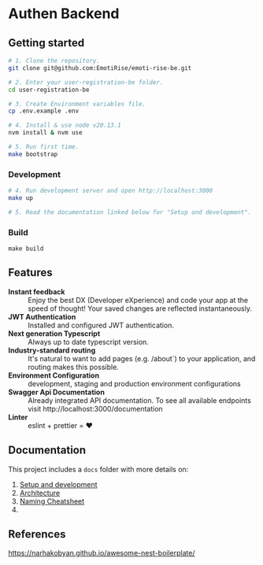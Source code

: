 
# Authen Backend

## Getting started

```bash
# 1. Clone the repository.
git clone git@github.com:EmotiRise/emoti-rise-be.git

# 2. Enter your user-registration-be folder.
cd user-registration-be

# 3. Create Environment variables file.
cp .env.example .env

# 4. Install & use node v20.13.1
nvm install & nvm use

# 5. Run first time.
make bootstrap
```

### Development
```bash
# 4. Run development server and open http://localhost:3000
make up

# 5. Read the documentation linked below for "Setup and development".
```

### Build

```
make build
```

## Features

<dl>
  <!-- <dt><b>Quick scaffolding</b></dt>
  <dd>Create modules, services, controller - right from the CLI!</dd> -->

  <dt><b>Instant feedback</b></dt>
  <dd>Enjoy the best DX (Developer eXperience) and code your app at the speed of thought! Your saved changes are reflected instantaneously.</dd>

  <dt><b>JWT Authentication</b></dt>
  <dd>Installed and configured JWT authentication.</dd>

  <dt><b>Next generation Typescript</b></dt>
  <dd>Always up to date typescript version.</dd>

  <dt><b>Industry-standard routing</b></dt>
  <dd>It's natural to want to add pages (e.g. /about`) to your application, and routing makes this possible.</dd>

  <dt><b>Environment Configuration</b></dt>
  <dd>development, staging and production environment configurations</dd>

  <dt><b>Swagger Api Documentation</b></dt>
  <dd>Already integrated API documentation. To see all available endpoints visit http://localhost:3000/documentation</dd>

  <dt><b>Linter</b></dt>
  <dd>eslint + prettier = ❤️</dd>
</dl>

## Documentation

This project includes a `docs` folder with more details on:

1.  [Setup and development](docs/development.md)
1.  [Architecture](docs/architecture.md)
1.  [Naming Cheatsheet](docs/naming-cheatsheet.md)
2.  

## References
https://narhakobyan.github.io/awesome-nest-boilerplate/
